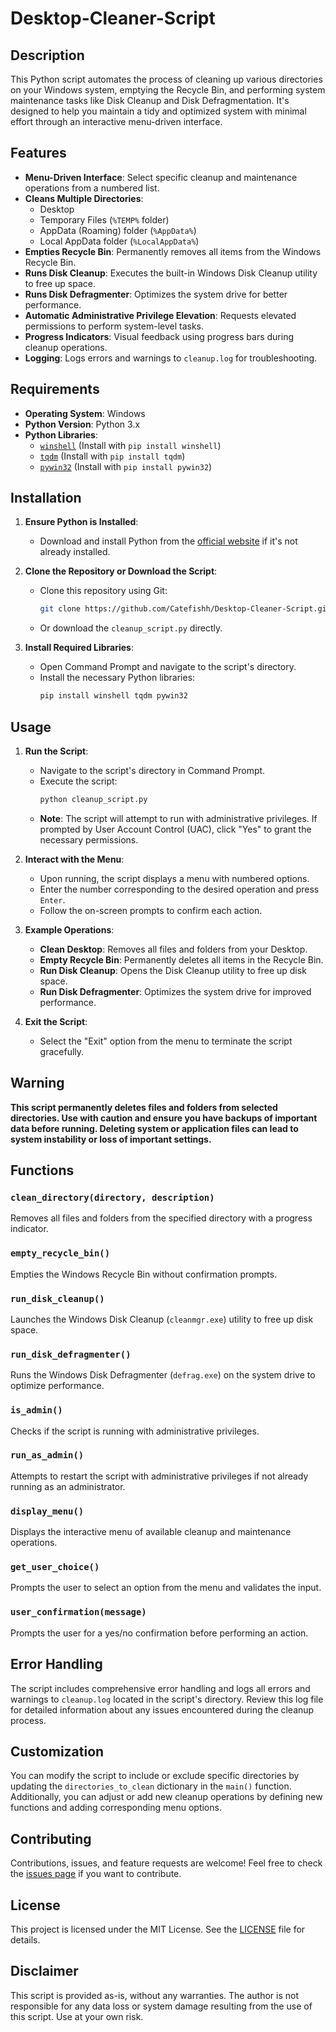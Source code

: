 # Desktop-Cleaner-Script

## Description
This Python script automates the process of cleaning up various directories on your Windows system, emptying the Recycle Bin, and performing system maintenance tasks like Disk Cleanup and Disk Defragmentation. It's designed to help you maintain a tidy and optimized system with minimal effort through an interactive menu-driven interface.

## Features
- **Menu-Driven Interface**: Select specific cleanup and maintenance operations from a numbered list.
- **Cleans Multiple Directories**:
  - Desktop
  - Temporary Files (`%TEMP%` folder)
  - AppData (Roaming) folder (`%AppData%`)
  - Local AppData folder (`%LocalAppData%`)
- **Empties Recycle Bin**: Permanently removes all items from the Windows Recycle Bin.
- **Runs Disk Cleanup**: Executes the built-in Windows Disk Cleanup utility to free up space.
- **Runs Disk Defragmenter**: Optimizes the system drive for better performance.
- **Automatic Administrative Privilege Elevation**: Requests elevated permissions to perform system-level tasks.
- **Progress Indicators**: Visual feedback using progress bars during cleanup operations.
- **Logging**: Logs errors and warnings to `cleanup.log` for troubleshooting.

## Requirements
- **Operating System**: Windows
- **Python Version**: Python 3.x
- **Python Libraries**:
  - [`winshell`](https://pypi.org/project/winshell/) (Install with `pip install winshell`)
  - [`tqdm`](https://pypi.org/project/tqdm/) (Install with `pip install tqdm`)
  - [`pywin32`](https://pypi.org/project/pywin32/) (Install with `pip install pywin32`)

## Installation
1. **Ensure Python is Installed**:
   - Download and install Python from the [official website](https://www.python.org/downloads/) if it's not already installed.

2. **Clone the Repository or Download the Script**:
   - Clone this repository using Git:
     ```bash
     git clone https://github.com/Catefishh/Desktop-Cleaner-Script.git
     ```
   - Or download the `cleanup_script.py` directly.

3. **Install Required Libraries**:
   - Open Command Prompt and navigate to the script's directory.
   - Install the necessary Python libraries:
     ```bash
     pip install winshell tqdm pywin32
     ```

## Usage
1. **Run the Script**:
   - Navigate to the script's directory in Command Prompt.
   - Execute the script:
     ```bash
     python cleanup_script.py
     ```
   - **Note**: The script will attempt to run with administrative privileges. If prompted by User Account Control (UAC), click "Yes" to grant the necessary permissions.

2. **Interact with the Menu**:
   - Upon running, the script displays a menu with numbered options.
   - Enter the number corresponding to the desired operation and press `Enter`.
   - Follow the on-screen prompts to confirm each action.

3. **Example Operations**:
   - **Clean Desktop**: Removes all files and folders from your Desktop.
   - **Empty Recycle Bin**: Permanently deletes all items in the Recycle Bin.
   - **Run Disk Cleanup**: Opens the Disk Cleanup utility to free up disk space.
   - **Run Disk Defragmenter**: Optimizes the system drive for improved performance.

4. **Exit the Script**:
   - Select the "Exit" option from the menu to terminate the script gracefully.

## Warning
**This script permanently deletes files and folders from selected directories. Use with caution and ensure you have backups of important data before running. Deleting system or application files can lead to system instability or loss of important settings.**

## Functions

### `clean_directory(directory, description)`
Removes all files and folders from the specified directory with a progress indicator.

### `empty_recycle_bin()`
Empties the Windows Recycle Bin without confirmation prompts.

### `run_disk_cleanup()`
Launches the Windows Disk Cleanup (`cleanmgr.exe`) utility to free up disk space.

### `run_disk_defragmenter()`
Runs the Windows Disk Defragmenter (`defrag.exe`) on the system drive to optimize performance.

### `is_admin()`
Checks if the script is running with administrative privileges.

### `run_as_admin()`
Attempts to restart the script with administrative privileges if not already running as an administrator.

### `display_menu()`
Displays the interactive menu of available cleanup and maintenance operations.

### `get_user_choice()`
Prompts the user to select an option from the menu and validates the input.

### `user_confirmation(message)`
Prompts the user for a yes/no confirmation before performing an action.

## Error Handling
The script includes comprehensive error handling and logs all errors and warnings to `cleanup.log` located in the script's directory. Review this log file for detailed information about any issues encountered during the cleanup process.

## Customization
You can modify the script to include or exclude specific directories by updating the `directories_to_clean` dictionary in the `main()` function. Additionally, you can adjust or add new cleanup operations by defining new functions and adding corresponding menu options.

## Contributing
Contributions, issues, and feature requests are welcome! Feel free to check the [issues page](https://github.com/yourusername/Desktop-Cleaner-Script/issues) if you want to contribute.

## License
This project is licensed under the MIT License. See the [LICENSE](LICENSE) file for details.

## Disclaimer
This script is provided as-is, without any warranties. The author is not responsible for any data loss or system damage resulting from the use of this script. Use at your own risk.

